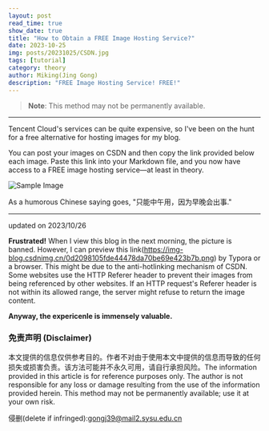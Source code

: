 ```yaml
---
layout: post
read_time: true
show_date: true
title: "How to Obtain a FREE Image Hosting Service?"
date: 2023-10-25
img: posts/20231025/CSDN.jpg
tags: [tutorial]
category: theory
author: Miking(Jing Gong)
description: "FREE Image Hosting Service! FREE!"
---
```


> **Note**: This method may not be permanently available.

------

Tencent Cloud's services can be quite expensive, so I've been on the hunt for a free alternative for hosting images for my blog.

You can post your images on CSDN and then copy the link provided below each image. Paste this link into your Markdown file, and you now have access to a FREE image hosting service—at least in theory.

![Sample Image](https://img-blog.csdnimg.cn/0d2098105fde44478da70be69e423b7b.png)

As a humorous Chinese saying goes, "只能中午用，因为早晚会出事."

------

updated on 2023/10/26

**Frustrated!** When I view this blog in the next morning, the picture is banned. However, I can preview this link(https://img-blog.csdnimg.cn/0d2098105fde44478da70be69e423b7b.png) by Typora or a browser. This might be due to the anti-hotlinking mechanism of CSDN. Some websites use the HTTP Referer header to prevent their images from being referenced by other websites. If an HTTP request's Referer header is not within its allowed range, the server might refuse to return the image content.

**Anyway, the expericenle is immensely valuable.**

### 免责声明 (Disclaimer)

本文提供的信息仅供参考目的。作者不对由于使用本文中提供的信息而导致的任何损失或损害负责。该方法可能并不永久可用，请自行承担风险。The information provided in this article is for reference purposes only. The author is not responsible for any loss or damage resulting from the use of the information provided herein. This method may not be permanently available; use it at your own risk.

侵删(delete if infringed):gongj39@mail2.sysu.edu.cn

